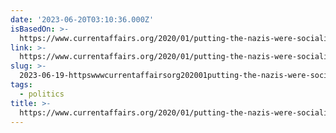 ```yaml
---
date: '2023-06-20T03:10:36.000Z'
isBasedOn: >-
  https://www.currentaffairs.org/2020/01/putting-the-nazis-were-socialist-nonsense-to-rest/
link: >-
  https://www.currentaffairs.org/2020/01/putting-the-nazis-were-socialist-nonsense-to-rest/
slug: >-
  2023-06-19-httpswwwcurrentaffairsorg202001putting-the-nazis-were-socialist-nonsense-to-rest
tags:
  - politics
title: >-
  https://www.currentaffairs.org/2020/01/putting-the-nazis-were-socialist-nonsense-to-rest/
---
```


